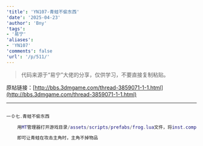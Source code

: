 ```yaml
---
'title': 'YN107-青蛙不偷东西'
'date': '2025-04-23'
'author': 'Bny'
'tags':
- '易宁'
'aliases':
- 'YN107'
'comments': false
'url': '/p/511/'
---
```


> 代码来源于“易宁”大佬的分享，仅供学习，不要直接复制粘贴。

原帖链接：[http://bbs.3dmgame.com/thread-3859071-1-1.html](http://bbs.3dmgame.com/thread-3859071-1-1.html)

---

```lua  

一０七.青蛙不偷东西

	用MT管理器打开游戏目录/assets/scripts/prefabs/frog.lua文件，将inst.components.combat.onhitotherfn = function(inst, other, damage) inst.components.thief:StealItem(other) end替换为--inst.components.combat.onhitotherfn = function(inst, other, damage) inst.components.thief:StealItem(other) end

	即可让青蛙在攻击主角时，主角不掉物品

```  

